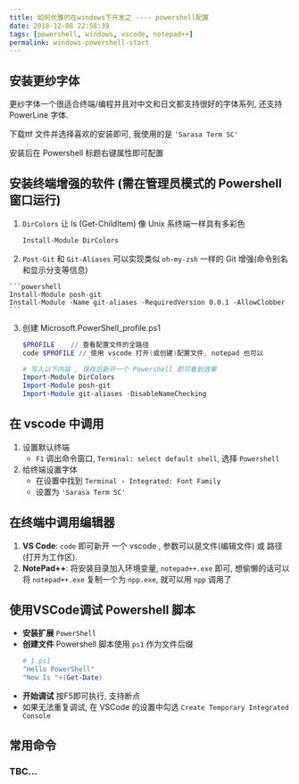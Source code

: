 ```yaml
---
title: 如何优雅的在windows下开发之 ---- powershell配置
date: 2018-12-08 22:58:39
tags: [powershell, windows, vscode, notepad++]
permalink: windows-powershell-start
---
```


## 安装更纱字体
更纱字体一个很适合终端/编程并且对中文和日文都支持很好的字体系列, 还支持 PowerLine 字体.

下载ttf 文件并选择喜欢的安装即可, 我使用的是 `'Sarasa Term SC'`

安装后在 Powershell 标题右键属性即可配置

## 安装终端增强的软件 (需在管理员模式的 Powershell 窗口运行)
1. `DirColors` 让 ls (Get-ChildItem) 像 Unix 系终端一样具有多彩色 
    ```powershell
    Install-Module DirColors
    ```

2. `Post-Git` 和 `Git-Aliases` 可以实现类似 `oh-my-zsh` 一样的 Git 增强(命令别名和显示分支等信息)
<!-- more -->
    ```powershell
    Install-Module posh-git
    Install-Module -Name git-aliases -RequiredVersion 0.0.1 -AllowClobber
    ```

3. 创建  Microsoft.PowerShell_profile.ps1
    ```powershell
    $PROFILE    // 查看配置文件的全路径
    code $PROFILE // 使用 vscode 打开(或创建)配置文件, notepad 也可以
    ```
    ```powershell
    # 写入以下内容 , 保存后新开一个 Powershell 即可看到效果
    Import-Module DirColors
    Import-Module posh-git
    Import-Module git-aliases -DisableNameChecking
    ```
    
## 在 vscode 中调用

1. 设置默认终端
    - `F1` 调出命令窗口, `Terminal: select default shell`, 选择 `Powershell`
2. 给终端设置字体
    - 在设置中找到 `Terminal › Integrated: Font Family`
    - 设置为 `'Sarasa Term SC'`

## 在终端中调用编辑器
1. **VS Code**: `code` 即可新开 一个 vscode , 参数可以是文件(编辑文件) 或 路径 (打开为工作区).
2. **NotePad++**: 将安装目录加入环境变量, `notepad++.exe` 即可, 想偷懒的话可以将 `notepad++.exe` 复制一个为 `npp.exe`, 就可以用 `npp` 调用了

## 使用VSCode调试 Powershell 脚本
- **安装扩展** `PowerShell`
- **创建文件** Powershell 脚本使用 `ps1` 作为文件后缀
    ```powershell
    # 1.ps1
    "Hello PowerShell"
    "Now Is "+(Get-Date)
    ```
- **开始调试**
    按F5即可执行, 支持断点
- 如果无法重复调试, 在 VSCode 的设置中勾选 `Create Temporary Integrated Console`

## 常用命令

### TBC...